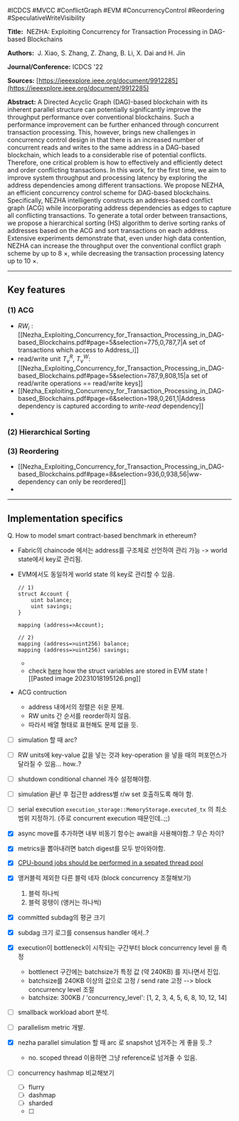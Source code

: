 #ICDCS #MVCC #ConflictGraph #EVM #ConcurrencyControl #Reordering 
#SpeculativeWriteVisibility 


**Title:** 
NEZHA: Exploiting Concurrency for Transaction Processing in DAG-based Blockchains 

**Authors:** 
J. Xiao, S. Zhang, Z. Zhang, B. Li, X. Dai and H. Jin

**Journal/Conference:**
ICDCS '22

**Sources:**
[https://ieeexplore.ieee.org/document/9912285](https://ieeexplore.ieee.org/document/9912285)

**Abstract:**
A Directed Acyclic Graph (DAG)-based blockchain with its inherent parallel structure can potentially significantly improve the throughput performance over conventional blockchains. Such a performance improvement can be further enhanced through concurrent transaction processing. This, however, brings new challenges in concurrency control design in that there is an increased number of concurrent reads and writes to the same address in a DAG-based blockchain, which leads to a considerable rise of potential conflicts. Therefore, one critical problem is how to effectively and efficiently detect and order conflicting transactions. In this work, for the first time, we aim to improve system throughput and processing latency by exploring the address dependencies among different transactions. We propose NEZHA, an efficient concurrency control scheme for DAG-based blockchains. Specifically, NEZHA intelligently constructs an address-based conflict graph (ACG) while incorporating address dependencies as edges to capture all conflicting transactions. To generate a total order between transactions, we propose a hierarchical sorting (HS) algorithm to derive sorting ranks of addresses based on the ACG and sort transactions on each address. Extensive experiments demonstrate that, even under high data contention, NEZHA can increase the throughput over the conventional conflict graph scheme by up to 8 ×, while decreasing the transaction processing latency up to 10 ×.


---

## Key features

### (1) ACG
- $RW_i$ : [[Nezha_Exploiting_Concurrency_for_Transaction_Processing_in_DAG-based_Blockchains.pdf#page=5&selection=775,0,787,7|A set of transactions which access to Address_i]]
- read/write unit $T_v^R$, $T_v^W$: [[Nezha_Exploiting_Concurrency_for_Transaction_Processing_in_DAG-based_Blockchains.pdf#page=5&selection=787,9,808,15|a set of read/write operations == read/write keys]]
- [[Nezha_Exploiting_Concurrency_for_Transaction_Processing_in_DAG-based_Blockchains.pdf#page=6&selection=198,0,261,1|Address dependency is captured according to *write-read* dependency]] 
- 

### (2) Hierarchical Sorting


### (3) Reordering
- [[Nezha_Exploiting_Concurrency_for_Transaction_Processing_in_DAG-based_Blockchains.pdf#page=8&selection=936,0,938,56|ww-dependency can only be reordered]]
- 

---

## Implementation specifics


Q. How to model smart contract-based benchmark in ethereum?
  
  - Fabric의 chaincode 에서는 address를 구조체로 선언하여 관리 가능 -> world state에서 key로 관리됨.
  - EVM에서도 동일하게 world state 의 key로 관리할 수 있음.
	```solidity
	// 1)
	struct Account {
		uint balance;
		uint savings;
	}
	
	mapping (address=>Account);
	
	// 2)
	mapping (address=>uint256) balance;
	mapping (address=>uint256) savings;
	```
	- 
	- check [here](https://docs.soliditylang.org/en/latest/internals/layout_in_storage.html) how the struct variables are stored in EVM state
      ![[Pasted image 20231018195126.png]]

- ACG contruction
	* address 내에서의 정렬은 쉬운 문제. 
	- RW units 간 순서를 reorder하지 않음. 
	- 따라서 배열 형태로  표현해도 문제 없을 듯.
  
- [ ] simulation 할 때 arc?
- [ ] RW units에 key-value 값을 넣는 것과 key-operation 을 넣을 때의 퍼포먼스가 달라질 수 있음... how..?
- [ ] shutdown conditional channel 개수 설정해야함.
- [ ] simulation 끝난 후 접근한 address별 r/w set 호출하도록 해야 함.
- [ ] serial execution `execution_storage::MemoryStorage.executed_tx` 의 최소 범위 지정하기. (주로 concurrent execution 때문인데..;;)


- [x] async move를 추가하면 내부 비동기 함수는 await을 사용해야함..? 무슨 차이?
- [x] metrics을 뽑아내려면 batch digest를 모두 받아와야함.
- [x] [CPU-bound jobs should be performed in a sepated thread pool](https://thenewstack.io/using-rustlangs-async-tokio-runtime-for-cpu-bound-tasks/)

- [x] 앵커블럭 제외한 다른 블럭 네자 (block concurrency 조절해보기)
	1) 블럭 하나씩
	2) 블럭 뭉탱이 (앵커는 하나씩)

- [x] committed subdag의 평균 크기
- [x] subdag 크기 로그를 consensus handler 에서..?
- [x] execution이 bottleneck이 시작되는 구간부터 block concurrency level 을 측정
	- bottlenect 구간에는 batchsize가 특정 값 (약 240KB) 를 지나면서 진입. 
	- batchsize를 240KB 이상의 값으로 고정 / send rate 고정 --> block concurrency level 조절
	- batchsize: 300KB / 'concurrency_level': \[1, 2, 3, 4, 5, 6, 8, 10, 12, 14]
- [ ] smallback workload abort 분석.
- [ ] parallelism metric 개발.
- [x] nezha parallel simulation 할 때 arc 로 snapshot 넘겨주는 게 좋을 듯..? 
	- no. scoped thread 이용하면 그냥 reference로 넘겨줄 수 있음.
- [ ] concurrency hashmap 비교해보기
	- [ ] flurry
	- [ ] dashmap
	- [ ] sharded
	- [ ] 